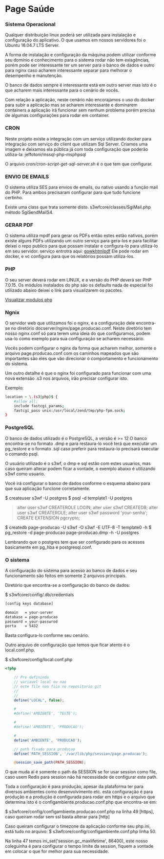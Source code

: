 # Page Saúde

### Sistema Operacional

Qualquer distribuição linux poderá ser utilizada para instalação e configuração do aplicativo.
O que usamos em nossos servidores foi o Ubuntu 16.04.7 LTS Server.

A forma de instalação e configuração da máquina podem utilizar conforme seu domínio e conhecimento para o sistema rodar não tem exisgências, porém pode ser interessante ter um server para o banco de dados e outro para nginx caso acharem interessante separar para melhorar o desempenho e manutenção.

O banco de dados sempre é interessante está em outro server mas isto é o que acharem mais interessante para o cenário de vocês.

Com relação a aplicação, neste cenário não encorajamos o uso do docker para subir a aplicação mas se acharem interessante e dominarem containers a aplicação irá funcionar sem nenhum problema porém precisa de algumas configurações para rodar em container.

### CRON 
Neste projeto existe a integração com um serviço utilizando docker para integração com serviço do client que utilizam Sql Server.
Criamos uma imagem e deixamos ela pública já com toda configuração que poderão utiliza-la: jeffotoni/mssql-php-msphpsql

O arquivo *cron/cron-script-get-sql-server.sh* é o que tem que configurar.

### ENVIO DE EMAILS

O sistema utiliza SES para envios de emails, ou nativo usando a função mail do PHP.
Para ambos precisaram configurar para que tudo funcione certinho.

Existe uma class que trata somente disto.
s3wfcore/classes/SgiMail.php método SgiSendMailS4.

### GERAR PDF

O sistema utiliza mpdf para gerar os PDFs então estes estão nativos, porém existe alguns PDFs utilizando um outro serviço para gera-los e para facilitar deixei o repo publico para que possam instalar e configura-lo para utiliza-lo em seu servidor.
serviço entrotra aqui: [gowkhtmlpdf](https://github.com/jeffotoni/gowkhtmltopdf)
Ele pode rodar em docker, e vc configura para que os relatórios possam utiliza-los.

### PHP
O seu server deverá rodar em LINUX, e a versão do PHP deverá ser PHP 7.0.15.
Os módulos instalados do php são os defaults nada de especial foi utilizado abaixo deixei o link para visualizarem os pacotes.

[Visualizar modulos php](https://gist.github.com/jeffotoni/a260fcc9f712c4d4a2bf47e0c2e253f4)

### Ngnix
O servidor web que utilizamos foi o nginx, e a configuração dele encontra-se no diretório docserver/nginx/page.producao.conf.
Neste diretório tem nosso nginx.conf só para terem uma ideia do que configuramos, podem usa-lo como exemplo para sua configuração se acharem necessário.

Vocês podem configurar o nginx da forma que acharem melhor, somente o arquivo page.producao.conf com os caminhos mapeados que são importantes são eles que vão direcionar o comportamento e funcionamento do sistema.

Um outro detalhe é que o nginx foi configurado para funcionar com uma nova extensão .s3 nos arquivos, irão precisar configurar isto.

Exemplo:
```bash
location ~ \.(s3|php)$ {
    #allow all;
    include fastcgi_params;
    fastcgi_pass unix:/usr/local/zend/tmp/php-fpm.sock;
}
```

### PostgreSQL
O banco de dados utilizado é o PostgreSQL, a versão é >= 12
O banco encontra-se no formato .dmp e para restaura-lo você terá que executar um pg_restore  e o formato .sql caso preferir para restaura-lo precisará executar o comando psql.

O usuário utilizado é o s3wf, o dmp e sql estão com estes usuarios, mas caso queiram alterar podem ficar a vontade, o exemplo abaixo é utilizando s3wf como usuario.

Você irá configurar o banco de dados conforme o esquema abaixo para que sua aplicação funcione corretamente.

$ createuser s3wf -U postgres
$ psql -d template1 -U postgres
> alter user s3wf CREATEROLE LOGIN;
> alter user s3wf CREATEDB;
> alter user s3wf CREATEROLE;
> alter user s3wf password 'your-senha';
> CREATE EXTENSION pgcrypto;

$ createdb page-producao -U s3wf -O s3wf -E UTF-8 -T template0 -h <your-server>
$ pg_restore -d page-producao page-producao.dmp -h <your-server> -U postgres


Lembrando que o postgres tem que ser configurado para os acessos basicamente em pg_hba e postgresql.conf.


### O sistema

A configuração do sistema para acesso ao banco de dados e seu funcionamento são feitos em somente 2 arquivos principais.

Diretório que encontra-se a configuração do banco de dados:

$ s3wfcore/config/.db/credentials
```bash
[config keys database]

domain	 = your-server
database = page-producao
password = your-passwrod
porta	 = 5432

```

Basta configura-lo conforme seu cenário.


Outro arquivo de configuração que temos que ficar atento é o local.conf.php.

$ s3wfcore/config/local.conf.php

```php
<?php

    // Pre definindo
    // variavel local ou nao
    // este file nao fica no repositorio git
    // 
    //
    define("LOCAL", false);

    #
    #define('AMBIENTE', 'TESTE');

    #
    #define('AMBIENTE', 'PRODUCAO');

    #
    define('AMBIENTE', 'PRODUCAO');

    // path fixado para producao
    define('PATH_SESSION', '/var/lib/php/session/page.producao');

    @session_save_path(PATH_SESSION);

```
O que muda aí é somente o path da SESSION se for usar session como file, caso usem Redis para session não há necessidade de configurar este path.

Toda a configuração é para produção, apesar da plataforma ter para diversos ambientes como desenvolvimento etc. esta configuração é para produção e a produção é configurada para rodar em https e o arquivo que determina isto é o configambiente.producao.conf.php que encontra-se em:

$ s3wfcore/config/configambiente.producao.conf.php na linha 49 [https], caso queiram rodar sem ssl basta alterar para [http]

Caso queiram configurar o timezone da aplicação conforme seu php.ini, está tudo no arquivo:
$ s3wfcore/config/configambiente.conf.php linha 50.

Na linha 47 temos ini_set('session.gc_maxlifetime', 86400), este nosso coleguinha é para configurar o tempo limite da session, fiquem a vontade em colocar o que for melhor para sua necessidade.
